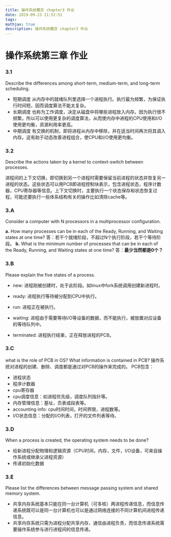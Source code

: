 ```yaml
---
title: 操作系统概念 chapter3 作业
date: 2019-09-23 21:52:51
tags:
mathjax: true
description: 操作系统概念 chapter3 作业
---
```

# 操作系统第三章 作业

### 3.1 
Describe the differences among short-term, medium-term, and long-term scheduling.

* 短期调度
从内存中的就绪队列里选择一个进程执行。执行最为频繁，为保证执行时间短，因而调度算法不能太复杂。
* 长期调度
也称为工作调度，决定从磁盘中将哪些进程放入内存。因为执行很不频繁，所以可以使用更复杂的调度算法，从而使内存中进程的CPU使用和I/O使用更均衡，资源利用率更高。
* 中期调度
有交换的机制，即将进程从内存中移除，并在适当时间再次将其调入内存。这有助于动态改善进程组合，使CPU和I/O使用更均衡。

### 3.2
Describe the actions taken by a kernel to context-switch between processes.

进程间的上下文切换，即切换到另一个进程时需要保留当前进程的状态并恢复另一进程的状态。这些状态可以用PCB即进程控制块表示，包含进程状态，程序计数器，CPU寄存器等信息。上下文切换时，主要执行一个状态保存和状态恢复过程，可能还要执行一些体系结构有关的操作比如清除cache等。

### 3.A 
Consider a computer with N processors in a multiprocessor configuration.

**a.** How many processes can be in each of the Ready, Running, and Waiting states at one time?
答：若干个就绪阶段，不超过N个执行阶段，若干个等待阶段。
**b.** What is the minimum number of processes that can be in each of the Ready, Running, and Waiting states at one time?
答：**最少当然都是0个？**
### 3.B
Please explain the five states of a process.

* new: 进程刚被创建时，处于此阶段。如linux中fork系统调用创建新进程时。

* ready: 进程执行等待被分配到CPU中执行。

* run: 进程正在被执行。

* waiting: 进程由于需要等待I/O等设备的数据，而不能执行，被放置对应设备的等待队列中。

* terminated: 进程执行结束，正在释放进程的PCB。

### 3.C
what is the role of PCB in OS? What information is contained in PCB?
操作系统对进程的创建、删除、调度都是通过对PCB的操作来完成的。
PCB包含：
* 进程状态
* 程序计数器
* cpu寄存器
* cpu调度信息：如进程优先级，调度队列指针等。
* 内存管理信息：基址，页表或段表等。
* accounting info: cpu时间时间，时间界限，进程数等。
* I/O状态信息：分配的I/O列表，打开的文件列表等待。

### 3.D
When a process is created, the operating system needs to be done?
* 给新进程分配物理和逻辑资源（CPU时间，内存，文件，I/O设备，可来自操作系统或继承父进程资源）
* 传递初始化数据

### 3.E
Please list the differences between message passing system and shared memory system.
* 共享内存系统基本只能在同一台计算机（可多核）两进程传递信息，而信息传递系统既可以是同一台计算机也可以是通过网络连接的不同计算机间进程传递信息。
* 共享内存系统只需为进程分配共享内存，通信由进程负责，而信息传递系统需要操作系统参与进行进程间的信息传递。